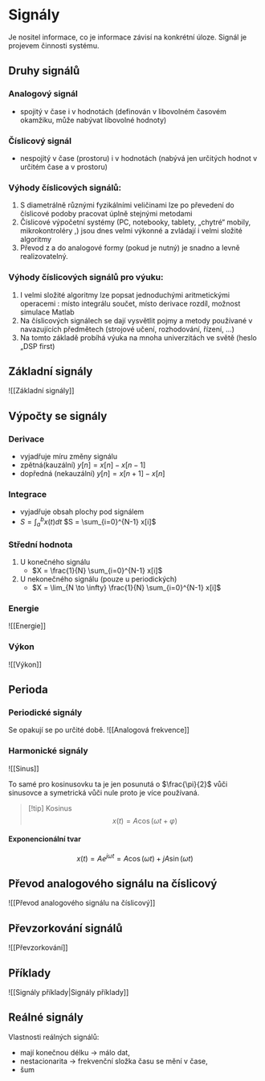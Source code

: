 # Signály
Je nositel informace, co je informace závisí na konkrétní úloze. Signál je projevem činnosti systému.

## Druhy signálů
### Analogový signál
- spojitý v čase i v hodnotách (definován v libovolném časovém okamžiku, může nabývat libovolné hodnoty)

### Číslicový signál 
- nespojitý v čase (prostoru) i v hodnotách (nabývá jen určitých hodnot v určitém čase a v prostoru)

### Výhody číslicových signálů:
1. S diametrálně různými fyzikálními veličinami lze po převedení do číslicové podoby pracovat úplně stejnými metodami
2. Číslicové výpočetní systémy (PC, notebooky, tablety, „chytré“ mobily, mikrokontroléry ,) jsou dnes velmi výkonné a zvládají i velmi složité algoritmy
3. Převod z a do analogové formy (pokud je nutný) je snadno a levně realizovatelný.

### Výhody číslicových signálů pro výuku:
1. I velmi složité algoritmy lze popsat jednoduchými aritmetickými operacemi : místo integrálu součet, místo derivace rozdíl, možnost simulace Matlab
2. Na číslicových signálech se dají vysvětlit pojmy a metody používané v navazujících předmětech (strojové učení, rozhodování, řízení, ...)
3. Na tomto základě probíhá výuka na mnoha univerzitách ve světě (heslo „DSP first)

## Základní signály
![[Základní signály]]

## Výpočty se signály
### Derivace
- vyjadřuje míru změny signálu
- zpětná(kauzální) $y[n] = x[n] - x[n-1]$
- dopředná (nekauzální) $y[n] = x[n+1] - x[n]$

### Integrace
- vyjadřuje obsah plochy pod signálem
- $S = \int_{a}^{b} x(t) dt$ $S = \sum_{i=0}^{N-1} x[i]$ 

### Střední hodnota
1. U konečného signálu
    - $X = \frac{1}{N} \sum_{i=0}^{N-1} x[i]$
2. U nekonečného signálu (pouze u periodických)
    - $X = \lim_{N \to \infty} \frac{1}{N} \sum_{i=0}^{N-1} x[i]$
### Energie
 ![[Energie]]
### Výkon
![[Výkon]]
## Perioda
### Periodické signály
Se opakují se po určité době.
![[Analogová frekvence]]
### Harmonické signály
![[Sinus]]

To samé pro kosinusovku ta je jen posunutá o $\frac{\pi}{2}$ vůči sinusovce a symetrická vůči nule proto je více používaná.
> [!tip] Kosinus
$$
x(t) =A \cos(\omega t + \varphi)
$$
#### Exponencionální tvar

$$
x(t) = Ae^{j \omega t} = A \cos(\omega t) + j A \sin(\omega t)
$$
## Převod analogového signálu na číslicový
![[Převod analogového signálu na číslicový]]

## Převzorkování signálů
![[Převzorkování]]
## Příklady
![[Signály příklady|Signály příklady]]

## Reálné signály
Vlastnosti reálných signálů:
- mají konečnou délku -> málo dat,
- nestacionarita -> frekvenční složka času se mění v čase,
- šum